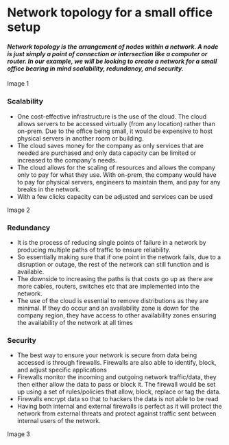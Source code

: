 #  Network topology for a small office setup
#### __*Network topology is the arrangement of nodes within a network. A node is just simply a point of connection or intersection like a computer or router. In our example, we will be looking to create a network for a small office bearing in mind scalability, redundancy, and security.*__

Image 1

### Scalability  
* One cost-effective infrastructure is the use of the cloud. The cloud allows servers to be accessed virtually (from any location) rather than on-prem. Due to the office being small, it would be expensive to host physical servers in another room or building.
* The cloud saves money for the company as only services that are needed are purchased and only data capacity can be limited or increased to the company's needs.
* The cloud allows for the scaling of resources and allows the company only to pay for what they use. With on-prem, the company would have to pay for physical servers, engineers to maintain them, and pay for any breaks in the network.
* With a few clicks capacity can be adjusted and services can be used 
 

Image 2


### Redundancy  
* It is the process of reducing single points of failure in a network by producing multiple paths of traffic to ensure reliability.    
* So essentially making sure that if one point in the network fails, due to a disruption or outage, the rest of the network can still function and is available.   
* The downside to increasing the paths is that costs go up as there are more cables, routers, switches etc that are implemented into the network.  
* The use of the cloud is essential to remove distributions as they are minimal. If they do occur and an availability zone is down for the company region, they have access to other availability zones ensuring the availability of the network at all times

### Security  
* The best way to ensure your network is secure from data being accessed is through firewalls. Firewalls are also able to identify, block, and adjust specific applications  
* Firewalls monitor the incoming and outgoing network traffic/data, they then either allow the data to pass or block it. The firewall would be set up using a set of rules/policies that allow, block, replace or tag the data.  
* Firewalls encrypt data so that to hackers the data is not able to be read   
* Having both internal and external firewalls is perfect as it will protect the network from external threats and protect against traffic sent between internal users of the network.

Image 3





